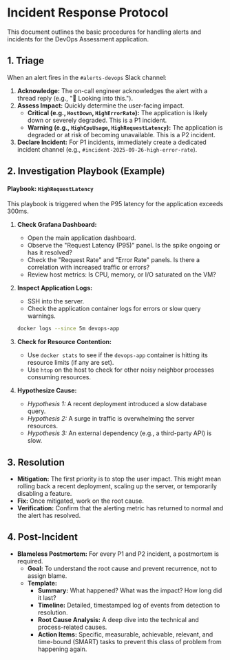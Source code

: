 # Incident Response Protocol

This document outlines the basic procedures for handling alerts and incidents for the DevOps Assessment application.

## 1. Triage

When an alert fires in the `#alerts-devops` Slack channel:

1. **Acknowledge:** The on-call engineer acknowledges the alert with a thread reply (e.g., "👀 Looking into this.").
2. **Assess Impact:** Quickly determine the user-facing impact.
    * **Critical (e.g., `HostDown`, `HighErrorRate`):** The application is likely down or severely degraded. This is a
      P1 incident.
    * **Warning (e.g., `HighCpuUsage`, `HighRequestLatency`):** The application is degraded or at risk of becoming
      unavailable. This is a P2 incident.
3. **Declare Incident:** For P1 incidents, immediately create a dedicated incident channel (e.g.,
   `#incident-2025-09-26-high-error-rate`).

## 2. Investigation Playbook (Example)

#### Playbook: `HighRequestLatency`

This playbook is triggered when the P95 latency for the application exceeds 300ms.

1. **Check Grafana Dashboard:**
    * Open the main application dashboard.
    * Observe the "Request Latency (P95)" panel. Is the spike ongoing or has it resolved?
    * Check the "Request Rate" and "Error Rate" panels. Is there a correlation with increased traffic or errors?
    * Review host metrics: Is CPU, memory, or I/O saturated on the VM?

2. **Inspect Application Logs:**
    * SSH into the server.
    * Check the application container logs for errors or slow query warnings.
   ```bash
   docker logs --since 5m devops-app
   ```

3. **Check for Resource Contention:**
    * Use `docker stats` to see if the `devops-app` container is hitting its resource limits (if any are set).
    * Use `htop` on the host to check for other noisy neighbor processes consuming resources.

4. **Hypothesize Cause:**
    * *Hypothesis 1:* A recent deployment introduced a slow database query.
    * *Hypothesis 2:* A surge in traffic is overwhelming the server resources.
    * *Hypothesis 3:* An external dependency (e.g., a third-party API) is slow.

## 3. Resolution

* **Mitigation:** The first priority is to stop the user impact. This might mean rolling back a recent deployment,
  scaling up the server, or temporarily disabling a feature.
* **Fix:** Once mitigated, work on the root cause.
* **Verification:** Confirm that the alerting metric has returned to normal and the alert has resolved.

## 4. Post-Incident

* **Blameless Postmortem:** For every P1 and P2 incident, a postmortem is required.
    * **Goal:** To understand the root cause and prevent recurrence, not to assign blame.
    * **Template:**
        * **Summary:** What happened? What was the impact? How long did it last?
        * **Timeline:** Detailed, timestamped log of events from detection to resolution.
        * **Root Cause Analysis:** A deep dive into the technical and process-related causes.
        * **Action Items:** Specific, measurable, achievable, relevant, and time-bound (SMART) tasks to prevent this
          class of problem from happening again.